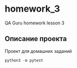 # homework_3
QA Guru homework lesson 3

## Описание проекта
Проект для домашних заданий 

``` python
python3 -m pytest
``` 